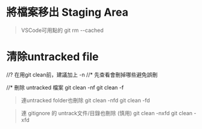 # 將檔案移出 Staging Area 
>VSCode可用點的
git rm --cached  

# 清除untracked file
//? 在用git clean前，建議加上 -n 
//* 先查看會刪掉哪些避免誤刪

//* 刪除 untracked 檔案
git clean -nf
git clean -f

> 連untracked folder也刪除 
git clean -nfd
git clean -fd

> 連 gitignore 的 untrack文件/目錄也刪除 (慎用)
git clean -nxfd
git clean -xfd